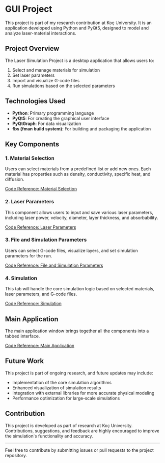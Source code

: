 # GUI Project

This project is part of my research contribution at Koç University. It is an application developed using Python and PyQt5, designed to model and analyze laser-material interactions.

## Project Overview

The Laser Simulation Project is a desktop application that allows users to:

1. Select and manage materials for simulation
2. Set laser parameters
3. Import and visualize G-code files
4. Run simulations based on the selected parameters

## Technologies Used

- **Python**: Primary programming language
- **PyQt5**: For creating the graphical user interface
- **PyQtGraph**: For data visualization
- **fbs (fman build system)**: For building and packaging the application

## Key Components

### 1. Material Selection

Users can select materials from a predefined list or add new ones. Each material has properties such as density, conductivity, specific heat, and diffusion.

[Code Reference: Material Selection](main/python/material_selection.py)

### 2. Laser Parameters

This component allows users to input and save various laser parameters, including laser power, velocity, diameter, layer thickness, and absorbability.

[Code Reference: Laser Parameters](main/python/laser_parameters.py)

### 3. File and Simulation Parameters

Users can select G-code files, visualize layers, and set simulation parameters for the run.

[Code Reference: File and Simulation Parameters](main/python/file_simulation_parameters.py)

### 4. Simulation

This tab will handle the core simulation logic based on selected materials, laser parameters, and G-code files.

[Code Reference: Simulation](main/python/simulation.py)

## Main Application

The main application window brings together all the components into a tabbed interface.

[Code Reference: Main Application](main/python/main.py)

## Future Work

This project is part of ongoing research, and future updates may include:

- Implementation of the core simulation algorithms
- Enhanced visualization of simulation results
- Integration with external libraries for more accurate physical modeling
- Performance optimization for large-scale simulations

## Contribution

This project is developed as part of research at Koç University. Contributions, suggestions, and feedback are highly encouraged to improve the simulation's functionality and accuracy.

---
Feel free to contribute by submitting issues or pull requests to the project repository.
